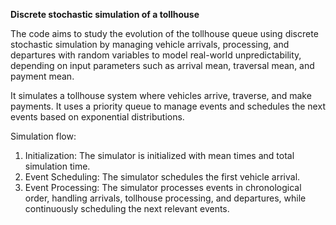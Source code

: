 **Discrete stochastic simulation of a tollhouse**

The code aims to study the evolution of the tollhouse queue using discrete stochastic simulation by managing vehicle arrivals, processing, and departures with random variables to model real-world unpredictability, depending on input parameters such as arrival mean, traversal mean, and payment mean.

It simulates a tollhouse system where vehicles arrive, traverse, and make payments. It uses a priority queue to manage events and schedules the next events based on exponential distributions.

Simulation flow:
1. Initialization: The simulator is initialized with mean times and total simulation time.
2. Event Scheduling: The simulator schedules the first vehicle arrival.
3. Event Processing: The simulator processes events in chronological order, handling arrivals, tollhouse processing, and departures, while continuously scheduling the next relevant events.
